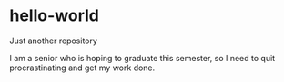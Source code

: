 # hello-world
Just another repository

I am a senior who is hoping to graduate this semester, so I need to quit procrastinating and get my work done.
